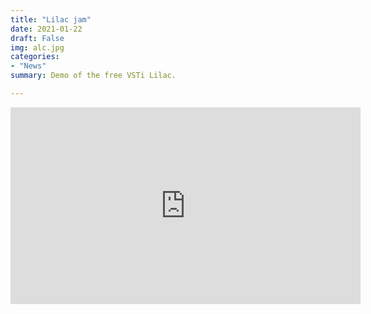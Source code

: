 ```yaml
---
title: "Lilac jam"
date: 2021-01-22
draft: False
img: alc.jpg
categories: 
- "News"
summary: Demo of the free VSTi Lilac.

---
```


<iframe width="560" height="315" src="https://www.youtube.com/embed/9AO90rA14P4" title="YouTube video player" frameborder="0" allow="accelerometer; autoplay; clipboard-write; encrypted-media; gyroscope; picture-in-picture" allowfullscreen></iframe>